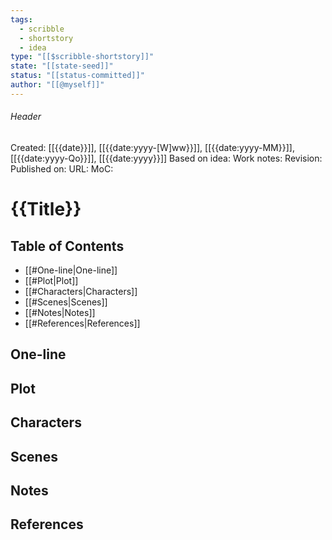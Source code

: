 ```yaml
---
tags:
  - scribble
  - shortstory
  - idea
type: "[[$scribble-shortstory]]"
state: "[[state-seed]]"
status: "[[status-committed]]"
author: "[[@myself]]"
---
```

###### Header
Created: [[{{date}}]], [[{{date:yyyy-[W]ww}}]], [[{{date:yyyy-MM}}]], [[{{date:yyyy-Qo}}]], [[{{date:yyyy}}]]
Based on idea: 
Work notes: 
Revision: 
Published on: 
URL:
MoC: 
# {{Title}}
## Table of Contents

- [[#One-line|One-line]]
- [[#Plot|Plot]]
- [[#Characters|Characters]]
- [[#Scenes|Scenes]]
- [[#Notes|Notes]]
- [[#References|References]]

## One-line


## Plot


## Characters


## Scenes


## Notes


## References